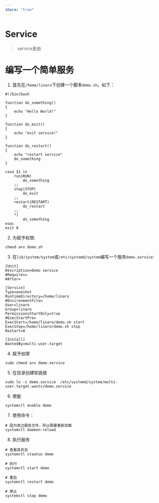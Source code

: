 ```yaml
---
share: "true"
---
```


# Service

> service是由

# 编写一个简单服务

1. 首先在`/home/linaro`下创建一个脚本`demo.sh`，如下：

```shell
#!/bin/bash

function do_something()
{
	echo "Hello World!"
}

function do_exit()
{
	echo "exit service!"
}

function do_restart()
{
	echo "restart service"
	do_something
}

case $1 in
	run|RUN)
		do_something
	;;
	stop|STOP)
		do_exit
	;;
	restart|RESTART)
		do_restart
	;;
	*)
		do_something
esac
exit 0

```

2. 为赋予权限:

```shell
chmod a+x demo.sh
```

3. 在`lib/system/system`或`/etc/systemd/system`编写一个服务`demo.service`:

```shell
[Unit]
Description=Demo service
#Requires=
#After=

[Service]
Type=oneshot
RuntimeDirectory=/home/linaro
#EnvironmentFile=
User=linaro
Group=linaro
PermissionsStartOnly=true
#ExecStartPre=
ExecStart=/home/linaro/demo.sh start
ExecStop=/home/linaro/demo.sh stop
Restart=0

[Install]
WantedBy=multi-user.target
```

4. 赋予权限

```shell
sudo chmod a+x demo.service
```

5. 在目录创建软链接

```shell
sudo ln -s demo.service  /etc/systemd/system/multi-user.target.wants/demo.service
```

6. 使能

```shell
systemctl enable demo
```

7. 使用命令：

```shell
# 因为改过服务文件，所以需要重新加载
systemctl daemon-reload
```

8. 执行服务

```shell
# 查看其状态
systemctl staatus demo

# 执行
systemctl start demo

# 重启
systemctl restart demo

# 停止
systemctl stop demo
```

